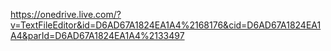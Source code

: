 https://onedrive.live.com/?v=TextFileEditor&id=D6AD67A1824EA1A4%2168176&cid=D6AD67A1824EA1A4&parId=D6AD67A1824EA1A4%2133497
